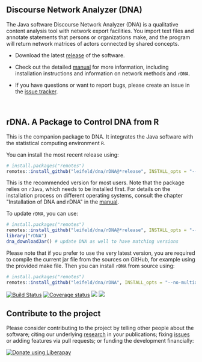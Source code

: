 ## Discourse Network Analyzer (DNA)

The Java software Discourse Network Analyzer (DNA) is a qualitative content analysis tool with network export facilities. You import text files and annotate statements that persons or organizations make, and the program will return network matrices of actors connected by shared concepts.

- Download the latest [release](https://github.com/leifeld/dna/releases) of the software.

- Check out the detailed [manual](https://github.com/leifeld/dna/releases/download/v2.0-beta.24/dna-manual.pdf) for more information, including installation instructions and information on network methods and `rDNA`.

- If you have questions or want to report bugs, please create an issue in the [issue tracker](https://github.com/leifeld/dna/issues).

<br />

## rDNA. A Package to Control DNA from R

This is the companion package to DNA. It integrates the Java software with the statistical computing environment `R`.

You can install the most recent release using:

``` r
# install.packages("remotes")
remotes::install_github("leifeld/dna/rDNA@*release", INSTALL_opts = "--no-multiarch")
```

This is the recommended version for most users. Note that the package relies on `rJava`, which needs to be installed first. For details on the installation process on different operating systems, consult the chapter "Installation of DNA and rDNA" in the [manual](https://github.com/leifeld/dna/releases/download/v2.0-beta.24/dna-manual.pdf).

To update `rDNA`, you can use:

``` r
# install.packages("remotes")
remotes::install_github("leifeld/dna/rDNA@*release", INSTALL_opts = "--no-multiarch")
library("rDNA")
dna_downloadJar() # update DNA as well to have matching versions
```

Please note that if you prefer to use the very latest version, you are required to compile the current jar file from the sources on GitHub, for example using the provided make file. Then you can install `rDNA` from source using:

``` r
# install.packages("remotes")
remotes::install_github("leifeld/dna/rDNA", INSTALL_opts = "--no-multiarch")
```

[![Build Status](https://travis-ci.org/leifeld/dna.svg?branch=master)](https://travis-ci.org/leifeld/dna) [![Coverage status](https://codecov.io/gh/leifeld/dna/branch/master/graph/badge.svg)](https://codecov.io/github/leifeld/dna?branch=master)
[<img src="http://img.shields.io/liberapay/patrons/leifeld.svg?logo=liberapay">](https://liberapay.com/leifeld)
[<img src="http://img.shields.io/liberapay/receives/leifeld.svg?logo=liberapay">](https://liberapay.com/leifeld)

## Contribute to the project

Please consider contributing to the project by telling other people about the software; citing our underlying [research](https://www.philipleifeld.com/publications) in your publications; fixing [issues](https://github.com/leifeld/issues) or adding features via pull requests; or funding the development financially:

<a href="https://liberapay.com/leifeld/donate"><img alt="Donate using Liberapay" src="https://liberapay.com/assets/widgets/donate.svg"></a>
